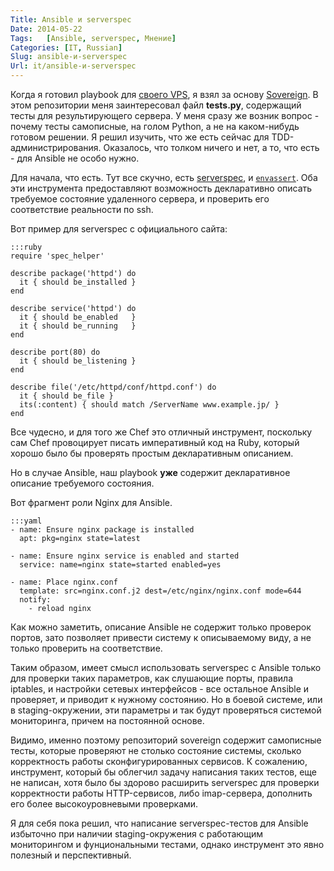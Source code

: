 ```yaml
---
Title: Ansible и serverspec
Date: 2014-05-22
Tags:   [Ansible, serverspec, Мнение]
Categories: [IT, Russian]
Slug: ansible-и-serverspec
Url: it/ansible-и-serverspec
---
```


Когда я готовил playbook для [своего VPS](/it/Личный-vps), я взял за основу
[Sovereign](https://github.com/al3x/sovereign). В этом репозитории меня
заинтересовал файл **tests.py**, содержащий тесты для результирующего сервера.
У меня сразу же возник вопрос - почему тесты самописные, на голом Python, а
не на каком-нибудь готовом решении. Я решил изучить, что же есть сейчас для
TDD-администрирования. Оказалось, что толком ничего и нет, а то, что
есть - для Ansible не особо нужно.

Для начала, что есть. Тут все скучно, есть [serverspec](http://serverspec.org/),
и [`envassert`](https://pypi.python.org/pypi/envassert). Оба эти инструмента
предоставляют возможность декларативно описать требуемое состояние удаленного
сервера, и проверить его соответствие реальности по ssh.

Вот пример для serverspec с официального сайта:

    :::ruby
    require 'spec_helper'

    describe package('httpd') do
      it { should be_installed }
    end

    describe service('httpd') do
      it { should be_enabled   }
      it { should be_running   }
    end

    describe port(80) do
      it { should be_listening }
    end

    describe file('/etc/httpd/conf/httpd.conf') do
      it { should be_file }
      its(:content) { should match /ServerName www.example.jp/ }
    end

Все чудесно, и для того же Chef это отличный инструмент, поскольку
сам Chef провоцирует писать императивный код на Ruby, который хорошо было бы
проверять простым декларативным описанием.

Но в случае Ansible, наш playbook **уже** содержит декларативное описание
требуемого состояния.

Вот фрагмент роли Nginx для Ansible.

    :::yaml
    - name: Ensure nginx package is installed
      apt: pkg=nginx state=latest

    - name: Ensure nginx service is enabled and started
      service: name=nginx state=started enabled=yes

    - name: Place nginx.conf
      template: src=nginx.conf.j2 dest=/etc/nginx/nginx.conf mode=644
      notify:
        - reload nginx

Как можно заметить, описание Ansible не содержит только проверок портов, зато
позволяет привести систему к описываемому виду, а не только проверить на соответствие.

Таким образом, имеет смысл использовать serverspec с Ansible только для проверки
таких параметров, как слушающие порты, правила iptables, и настройки сетевых
интерфейсов - все остальное Ansible и проверяет, и приводит к нужному состоянию.
Но в боевой системе, или в staging-окружении, эти параметры и так будут проверяться
системой мониторинга, причем на постоянной основе.

Видимо, именно поэтому репозиторий sovereign содержит самописные тесты, которые
проверяют не столько состояние системы, сколько корректность работы
сконфигурированных сервисов. К сожалению, инструмент, который бы облегчил задачу
написания таких тестов, еще не написан, хотя было бы здорово расширить serverspec
для проверки корректности работы HTTP-сервисов, либо imap-сервера, дополнить его
более высокоуровневыми проверками.

Я для себя пока решил, что написание serverspec-тестов для Ansible избыточно
при наличии staging-окружения с работающим мониторингом и фунциональными тестами,
однако инструмент это явно полезный и перспективный.
